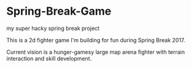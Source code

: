# Spring-Break-Game
my super hacky spring break project


This is a 2d fighter game I'm building for fun during Spring Break 2017. 

Current vision is a hunger-gamesy large map arena fighter with terrain interaction and skill development.
